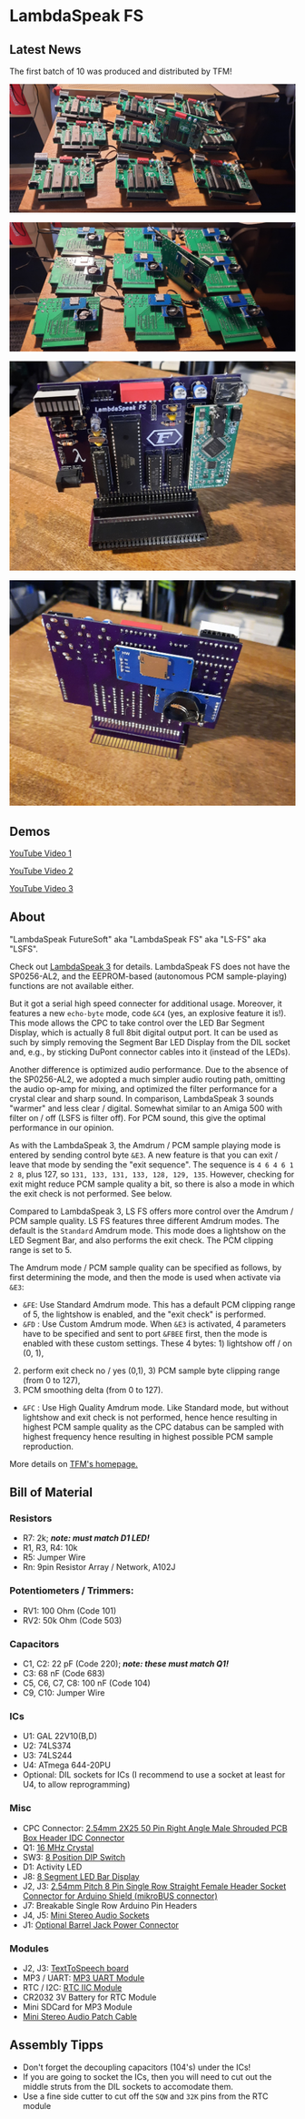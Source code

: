 # LambdaSpeak FS

## Latest News 

The first batch of 10 was produced and distributed by TFM! 

![LS FS Batch Front](images/batch1-front.jpg) 

![LS FS Batch Back](images/batch1-back.jpg) 

![LS FS Front](images/ls-fs-1.jpg) 

![LS FS Back](images/ls-fs-2.jpg) 

## Demos 

[YouTube Video 1](https://youtu.be/KedbNqoHSpE)

[YouTube Video 2](https://youtu.be/ffm2ckMMNg4)

[YouTube Video 3](https://youtu.be/5-QFHwXAVIw)


## About

"LambdaSpeak FutureSoft" aka "LambdaSpeak FS" aka "LS-FS" aka "LSFS". 

Check out [LambdaSpeak
3](https://github.com/lambdamikel/LambdaSpeak3) for
details. LambdaSpeak FS does not have the SP0256-AL2, and the
EEPROM-based (autonomous PCM sample-playing) functions are not
available either. 

But it got a serial high speed connecter for additional usage.
Moreover, it features a new `echo-byte` mode, code `&C4` (yes, an
explosive feature it is!). This mode allows the CPC to take control
over the LED Bar Segment Display, which is actually 8 full 8bit
digital output port. It can be used as such by simply removing the
Segment Bar LED Display from the DIL socket and, e.g., by sticking
DuPont connector cables into it (instead of the LEDs). 

Another difference is optimized audio performance. Due to the absence
of the SP0256-AL2, we adopted a much simpler audio routing path,
omitting the audio op-amp for mixing, and optimized the filter
performance for a crystal clear and sharp sound. In comparison,
LambdaSpeak 3 sounds "warmer" and less clear / digital. Somewhat
similar to an Amiga 500 with filter on / off (LSFS is filter off).
For PCM sound, this give the optimal performance in our opinion. 

As with the LambdaSpeak 3, the Amdrum / PCM sample playing mode is
entered by sending control byte `&E3`. A new feature is that you can
exit / leave that mode by sending the "exit sequence".  The sequence
is `4 6 4 6 1 2 8`, plus 127, so `131, 133, 131, 133, 128, 129, 135`.
However, checking for exit might reduce PCM sample quality a bit, so
there is also a mode in which the exit check is not performed. See
below.

Compared to LambdaSpeak 3, LS FS offers more control over the Amdrum /
PCM sample quality. LS FS features three different Amdrum modes. The
default is the `Standard` Amdrum mode.  This mode does a lightshow on
the LED Segment Bar, and also performs the exit check. The PCM
clipping range is set to 5.

The Amdrum mode / PCM sample quality can be specified as follows, 
by first determining the mode, and then the mode is used 
when activate via `&E3`: 

- `&FE`: Use Standard Amdrum mode. This
has a default PCM clipping range of 5, the lightshow is 
enabled, and the "exit check" is performed. 
- `&FD` : Use Custom Amdrum mode. When `&E3` is activated, 4 parameters have to
be specified and sent to port `&FBEE` first, then the mode is
enabled with these custom settings. These 4 bytes: 1) lightshow off / on (0, 1), 
2) perform exit check no / yes (0,1),  3) PCM sample byte clipping range (from 0 to 127), 
4) PCM smoothing delta (from 0 to 127). 
- `&FC` : Use High Quality Amdrum mode. Like Standard mode, but without lightshow and 
exit check is not performed, hence hence resulting in highest PCM sample quality
as the CPC databus can be sampled with highest frequency hence resulting in highest
possible PCM sample reproduction. 

More details on [TFM's homepage.](http://futureos.cpc-live.com/) 

## Bill of Material

### Resistors 

- R7: 2k; ***note: must match D1 LED!*** 
- R1, R3, R4: 10k 
- R5: Jumper Wire 
- Rn: 9pin Resistor Array / Network, A102J

### Potentiometers / Trimmers: 

- RV1: 100 Ohm (Code 101) 
- RV2:  50k Ohm (Code 503) 

### Capacitors

- C1, C2: 22 pF (Code 220); ***note: these must match Q1!*** 
- C3: 68 nF (Code 683) 
- C5, C6, C7, C8: 100 nF (Code 104) 
- C9, C10: Jumper Wire 

### ICs 

- U1: GAL 22V10(B,D) 
- U2: 74LS374 
- U3: 74LS244 
- U4: ATmega 644-20PU
- Optional: DIL sockets for ICs (I recommend to use a socket at least for U4, to allow reprogramming) 

### Misc 

- CPC Connector: [2.54mm 2X25 50 Pin Right Angle Male Shrouded PCB Box Header IDC Connector](https://www.amazon.com/Madahu-Connectors-2-54mm-Shrouded-Connector/dp/B07XRH56QY) 
- Q1: [16 MHz Crystal](https://www.amazon.com/uxcell-Crystal-Oscillators-Resonators-Replacements/dp/B07Y7DVFCW/)
- SW3: [8 Position DIP Switch](https://www.amazon.com/Yohii-2-54mm-Positions-Double-Assorted/dp/B07DSBX4BK/) 
- D1: Activity LED 
- J8: [8 Segment LED Bar Display](https://www.amazon.com/Display-Segment-Graphics-Bar-Graph-8segmentos/dp/B07SMX1ZXX/)
- J2, J3: [2.54mm Pitch 8 Pin Single Row Straight Female Header Socket Connector for Arduino Shield (mikroBUS connector)](https://www.amazon.com/Comidox-2-54mm-Straight-Connector-Arduino/dp/B07J5B9LT5/)
- J7: Breakable Single Row Arduino Pin Headers 
- J4, J5: [Mini Stereo Audio Sockets](https://www.amazon.com/uxcell-Plastic-Stereo-Socket-Connector/dp/B00GLQAF7A/) 
- J1: [Optional Barrel Jack Power Connector](https://www.amazon.com/110PCS-2-1mm-Barrel-Type-Sockets-DC-005/dp/B073LF3FQK/)

### Modules 

- J2, J3: [TextToSpeech board](https://www.mikroe.com/text-to-speech-click) 
- MP3 / UART: [MP3 UART Module](https://www.amazon.com/Aideepen-YX5300-Control-Serial-Arduino/dp/B01JCI23JG) 
- RTC / I2C: [RTC IIC Module](https://www.amazon.com/Diymore-AT24C32-Arduino-Without-Battery/dp/B01IXXACD0)
- CR2032 3V Battery for RTC Module
- Mini SDCard for MP3 Module
- [Mini Stereo Audio Patch Cable](https://www.amazon.com/Tripp-Lite-P312-001-2RA-3-5mm-Stereo/dp/B00M5FKEUE/)


## Assembly Tipps 

- Don't forget the decoupling capacitors (104's) under the ICs! 
- If you are going to socket the ICs, then you will need to cut out the middle
struts from the DIL sockets to accomodate them.
- Use a fine side cutter to cut off the `SQW` and `32K` pins from the RTC module 